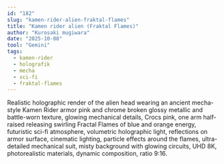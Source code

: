 ```yaml
---
id: "182"
slug: "kamen-rider-alien-fraktal-flames"
title: "Kamen rider alien (Fraktal Flames)"
author: "Kurosaki mugiwara"
date: "2025-10-08"
tool: "Gemini"
tags:
  - kamen-rider
  - holografik
  - mecha
  - sci-fi
  - fraktal-flames
---
```


Realistic holographic render of the alien head wearing an ancient mecha-style Kamen Rider armor pink and chrome broken glossy metallic and battle-worn texture, glowing mechanical details, Crocs pink, one arm half-raised releasing swirling Fractal Flames of blue and orange energy, futuristic sci-fi atmosphere, volumetric holographic light, reflections on armor surface, cinematic lighting, particle effects around the flames, ultra-detailed mechanical suit, misty background with glowing circuits, UHD 8K, photorealistic materials, dynamic composition, ratio 9:16.
